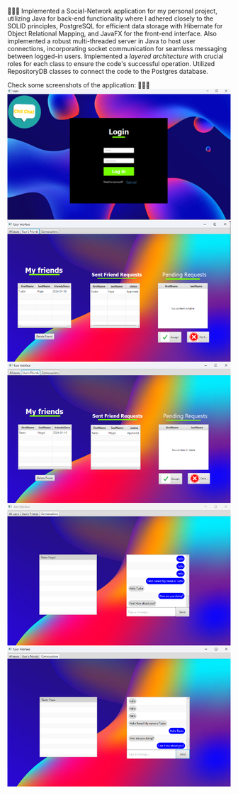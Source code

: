 💬💬💬
Implemented a Social-Network application for my personal project, utilizing Java for back-end functionality where I adhered closely to the SOLID principles, PostgreSQL for efficient data storage with Hibernate for Object Relational Mapping, and JavaFX for the front-end interface.
Also implemented a robust multi-threaded server in Java to host user connections, incorporating socket communication for seamless messaging between logged-in users.
Implemented a *layered architecture* with crucial roles for each class to ensure the code's successful operation. Utilized  RepositoryDB classes to connect the code to the Postgres database.

Check some screenshots of the application: 💬💬💬
![alt text](image.png)![alt text](image-2.png)![alt text](image-3.png)![alt text](image-4.png)![alt text](image-5.png)


